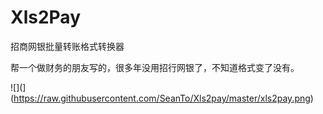 # Xls2Pay

招商网银批量转账格式转换器

帮一个做财务的朋友写的，很多年没用招行网银了，不知道格式变了没有。

![](](https://raw.githubusercontent.com/SeanTo/Xls2pay/master/xls2pay.png)
